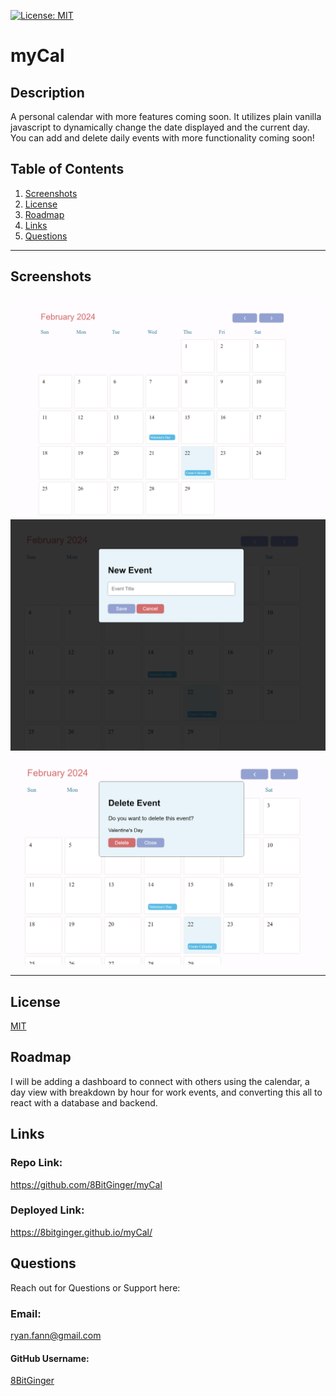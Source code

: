 <a id="badges"></a>
[![License: MIT](https://img.shields.io/badge/License-MIT-yellow.svg)](https://opensource.org/licenses/MIT)

# myCal

## Description

A personal calendar with more features coming soon. It utilizes plain vanilla javascript to dynamically change the date displayed and the current day. You can add and delete daily events with more functionality coming soon!

## Table of Contents

1. [Screenshots](#screenshot)
1. [License](#license)
1. [Roadmap](#roadmap)
1. [Links](#links)
1. [Questions](#support)

---

<a id="screenshot"></a>

## Screenshots

![screenshot](./assets/images/myCal%20-%20main.png)
![screenshot](./assets/images/myCal%20-%20newEvent.png)
![screenshot](./assets/images/myCal%20-%20delete.png)

---

<a id="license"></a>

## License

[MIT](url)

<a id="roadmap"></a>

## Roadmap

I will be adding a dashboard to connect with others using the calendar, a day view with breakdown by hour for work events, and converting this all to react with a database and backend.

<a id="links"></a>

## Links

### Repo Link:

https://github.com/8BitGinger/myCal

### Deployed Link:

https://8bitginger.github.io/myCal/

<a id="support"></a>

## Questions

Reach out for Questions or Support here:

### Email:

ryan.fann@gmail.com

#### GitHub Username:

[8BitGinger](https://github.com/8BitGinger)
